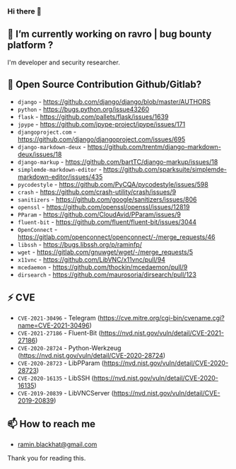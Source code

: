 ### Hi there 👋

<!--
**raminfp/raminfp** is a ✨ _special_ ✨ repository because its `README.md` (this file) appears on your GitHub profile.

Here are some ideas to get you started:

- 🔭 I’m currently working on ...
- 🌱 I’m currently learning ...
- 👯 I’m looking to collaborate on ...
- 🤔 I’m looking for help with ...
- 💬 Ask me about ...
- 📫 How to reach me: ...
- 😄 Pronouns: ...
- ⚡ Fun fact: ...
-->

## 🔭 I’m currently working on ravro | bug bounty platform  ? 
I'm developer and security researcher.

## 🌱 Open Source Contribution Github/Gitlab?
- `django` - https://github.com/django/django/blob/master/AUTHORS
- `python` - https://bugs.python.org/issue43260
- `flask` - https://github.com/pallets/flask/issues/1639
- `jpype` - https://github.com/jpype-project/jpype/issues/171
- `djangoproject.com` - https://github.com/django/djangoproject.com/issues/695
- `django-markdown-deux` - https://github.com/trentm/django-markdown-deux/issues/18
- `django-markup` - https://github.com/bartTC/django-markup/issues/18
- `simplemde-markdown-editor` - https://github.com/sparksuite/simplemde-markdown-editor/issues/435
- `pycodestyle` - https://github.com/PyCQA/pycodestyle/issues/598
- `crash` - https://github.com/crash-utility/crash/issues/9
- `sanitizers` - https://github.com/google/sanitizers/issues/806
- `openssl` - https://github.com/openssl/openssl/issues/12819
- `PParam` - https://github.com/CloudAvid/PParam/issues/9
- `fluent-bit` - https://github.com/fluent/fluent-bit/issues/3044
- `OpenConnect` - https://gitlab.com/openconnect/openconnect/-/merge_requests/46
- `libssh` - https://bugs.libssh.org/p/raminfp/
- `wget` - https://gitlab.com/gnuwget/wget/-/merge_requests/5
- `x11vnc` - https://github.com/LibVNC/x11vnc/pull/94
- `mcedaemon` - https://github.com/thockin/mcedaemon/pull/9
- `dirsearch` - https://github.com/maurosoria/dirsearch/pull/123

## ⚡ CVE
- `CVE-2021-30496` - Telegram (https://cve.mitre.org/cgi-bin/cvename.cgi?name=CVE-2021-30496)
- `CVE-2021-27186` - Fluent-Bit (https://nvd.nist.gov/vuln/detail/CVE-2021-27186)
- `CVE-2020-28724` - Python-Werkzeug (https://nvd.nist.gov/vuln/detail/CVE-2020-28724)
- `CVE-2020-28723` - LibPParam (https://nvd.nist.gov/vuln/detail/CVE-2020-28723)
- `CVE-2020-16135` - LibSSH (https://nvd.nist.gov/vuln/detail/CVE-2020-16135)
- `CVE-2019-20839` - LibVNCServer (https://nvd.nist.gov/vuln/detail/CVE-2019-20839)

## 📫 How to reach me
- ramin.blackhat@gmail.com

Thank you for reading this.
